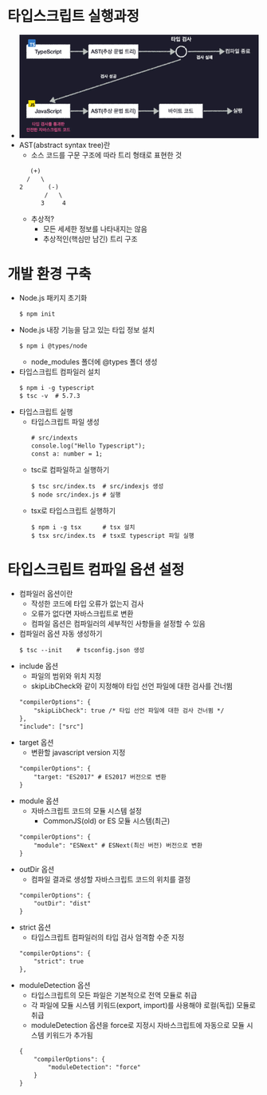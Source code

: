 # 타입스크립트 실행과정
- ![](./images/typescript_compile.png)
- AST(abstract syntax tree)란
    - 소스 코드를 구문 구조에 따라 트리 형태로 표현한 것
    ```
       (+)
      /   \
    2       (-)
           /   \
          3     4
    ```
    - 추상적?
        - 모든 세세한 정보를 나타내지는 않음
        - 추상적인(핵심만 남긴) 트리 구조
# 개발 환경 구축
- Node.js 패키지 초기화
    ``` 
    $ npm init
    ```
- Node.js 내장 기능을 담고 있는 타입 정보 설치
    ```
    $ npm i @types/node
    ```
    - node_modules 폴더에 @types 폴더 생성
- 타입스크립트 컴파일러 설치
    ``` 
    $ npm i -g typescript
    $ tsc -v  # 5.7.3
    ```
- 타입스크립트 실행
    - 타입스크립트 파일 생성
        ``` 
        # src/indexts
        console.log("Hello Typescript");
        const a: number = 1;
        ```
    - tsc로 컴파일하고 실행하기
        ``` 
        $ tsc src/index.ts  # src/indexjs 생성
        $ node src/index.js # 실행
        ```
    - tsx로 타입스크립트 실행하기
        ``` 
        $ npm i -g tsx      # tsx 설치
        $ tsx src/index.ts  # tsx로 typescript 파일 실행
        ```
# 타입스크립트 컴파일 옵션 설정
- 컴파일러 옵션이란
    - 작성한 코드에 타입 오류가 없는지 검사
    - 오류가 없다면 자바스크립트로 변환
    - 컴파일 옵션은 컴파일러의 세부적인 사항들을 설정할 수 있음
- 컴파일러 옵션 자동 생성하기
    ```
    $ tsc --init    # tsconfig.json 생성
    ```
- include 옵션
    - 파일의 범위와 위치 지정
    - skipLibCheck와 같이 지정해야 타입 선언 파일에 대한 검사를 건너뜀
    ```
    "compilerOptions": {
        "skipLibCheck": true /* 타입 선언 파일에 대한 검사 건너뜀 */
    },
    "include": ["src"]
    ```
- target 옵션
    - 변환할 javascript version 지정
    ```
    "compilerOptions": {
        "target: "ES2017" # ES2017 버전으로 변환
    } 
    ```
- module 옵션
    - 자바스크립트 코드의 모듈 시스템 설정
        - CommonJS(old) or ES 모듈 시스템(최근)
    ```
    "compilerOptions": {
        "module": "ESNext" # ESNext(최신 버전) 버전으로 변환
    } 
    ```
- outDir 옵션
    - 컴파일 결과로 생성할 자바스크립트 코드의 위치를 결정
    ```
    "compilerOptions": {
        "outDir": "dist"
    } 
    ```
- strict 옵션
    - 타입스크립트 컴파일러의 타입 검사 엄격함 수준 지정
    ```
    "compilerOptions": {
        "strict": true
    },
    ```
- moduleDetection 옵션
    - 타입스크립트의 모든 파일은 기본적으로 전역 모듈로 취급
    - 각 파일에 모듈 시스템 키워드(export, import)를 사용해야 로컬(독립) 모듈로 취급
    - moduleDetection 옵션을 force로 지정시 자바스크립트에 자동으로 모듈 시스템 키워드가 추가됨
    ```
    {
        "compilerOptions": {
            "moduleDetection": "force"
        }
    }
    ```
